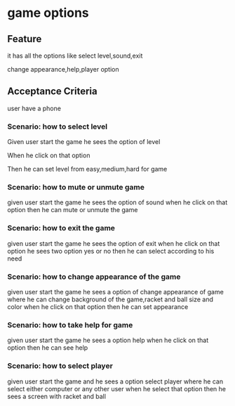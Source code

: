 # game options

## Feature

it has all the options like select level,sound,exit

change appearance,help,player option

## Acceptance Criteria

user have a phone

### Scenario: how to select level

  Given user start the game he sees the option of level

  When he click on that option

  Then he can set level from easy,medium,hard for game

### Scenario: how to mute or unmute game

given user start the game he sees the option of sound
when he click on that option
then he can mute or unmute the game

### Scenario: how to exit the game

given user start the game he sees the option of exit
when he click on that option he sees two option yes or no
then he can select according to his need

### Scenario: how to change appearance of the game

given user start the game he sees a option of change appearance of game
where he can change background of the game,racket and ball size and color
when he click on that option
then he can set appearance

### Scenario: how to take help for game

given user start the game he sees a option help
when he click on that option
then he can see help

### Scenario: how to select player

given user start the game and he sees a option select player
where he can select either computer or any other user
when he select that option
then he sees a screen with racket and ball
